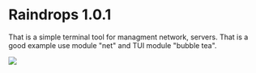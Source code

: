 <h1 allign=center> Raindrops 1.0.1</h1>

That is a simple terminal tool for managment network, servers. That is a good example use module "net"
and TUI module "bubble tea".

<p allign=center> 
<img src = https://github.com/JuneSunAt7/netMg/assets/63651740/593f40f4-0506-47f9-9cf7-390436bd4d22></img>

</p>
